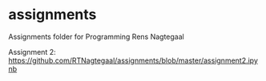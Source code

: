 # assignments
Assignments folder for Programming Rens Nagtegaal

Assignment 2: https://github.com/RTNagtegaal/assignments/blob/master/assignment2.ipynb
